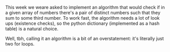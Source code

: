 This week we weare asked to implement an algorithm that would check if in a given array of numbers there's a pair of distinct numbers such that they sum to some third number. To work fast, the algorithm needs a lot of look ups (existence checks), so the python dictionary (implemented as a hash table) is a natural choice.

Well, tbh, calling it an algorithm is a bit of an overstatement: it's literally just two for loops.